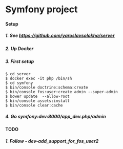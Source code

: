 Symfony project
=======

#### Setup
##### 1. See https://github.com/yaroslavsolokha/server
##### 2. Up Docker
##### 3. First setup
```
$ cd server
$ docker exec -it php /bin/sh
$ cd symfony
$ bin/console doctrine:schema:create
$ bin/console fos:user:create admin --super-admin
$ bower update  --allow-root
$ bin/console assets:install
$ bin/console clear:cache

```
##### 4. Go symfony:dev:8000/app_dev.php/admin

#### TODO
##### 1. Follow - dev-add_support_for_fos_user2